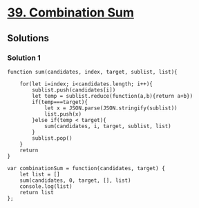 # [39. Combination Sum](https://leetcode.com/problems/combination-sum/)

## Solutions

### Solution 1

```
function sum(candidates, index, target, sublist, list){
    
    for(let i=index; i<candidates.length; i++){
        sublist.push(candidates[i])
        let temp = sublist.reduce(function(a,b){return a+b})
        if(temp===target){
            let x = JSON.parse(JSON.stringify(sublist))
            list.push(x)
        }else if(temp < target){
            sum(candidates, i, target, sublist, list)
        }
        sublist.pop()
    }
    return
}

var combinationSum = function(candidates, target) {
    let list = []
    sum(candidates, 0, target, [], list)
    console.log(list)
    return list
};
```